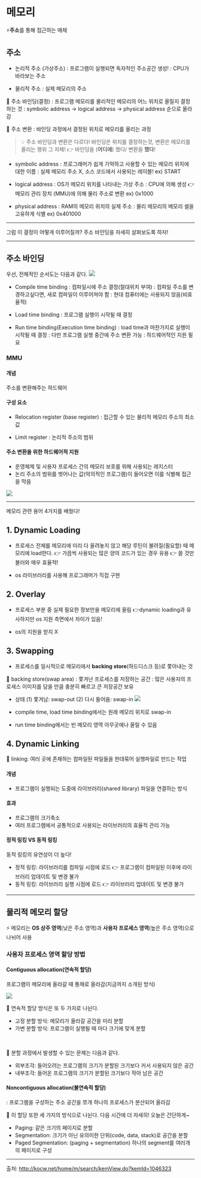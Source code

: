# 메모리
⚡**주소**를 통해 접근하는 매체

## 주소
- 논리적 주소 (가상주소)
: 프로그램이 실행되면 독자적인 주소공간 생성!
: CPU가 바라보는 주소

- 물리적 주소
: 실제 메모리의 주소

📍 주소 바인딩(결정)
: 프로그램 메모리를 물리적인 메모리의 어느 위치로 올릴지 결정하는 것
: symbolic address -> logical address -> physical address 순으로 올라감

📍 주소 변환
: 바인딩 과정에서 결정된 위치로 메모리를 올리는 과정

> 💡 주소 바인딩과 변환은 다르다! 
바인딩은 위치를 결정하는것, 변환은 메모리를 올리는 행위 그 자체!
👉 바인딩을 (**어디에**) 했다/ 변환을 **했다**!

- symbolic address
: 프로그래머가 쉽게 기억하고 사용할 수 있는 메모리 위치에 대한 이름
: 실제 메모리 주소 X, 소스 코드에서 사용되는 레이블!
ex) START

- logical address 
: OS가 메모리 위치를 나타내는 가상 주소
: CPU에 의해 생성 👉 메모리 관리 장치 (MMU)에 의해 물리 주소로 변환
ex) 0x1000

- physical address
: RAM의 메모리 위치의 실제 주소
: 물리 메모리의 메모리 셀을 고유하게 식별
ex) 0x401000

----
그럼 이 결정이 어떻게 이루어질까?
주소 바인딩을 자세히 살펴보도록 하자!

---
## 주소 바인딩
우선, 전체적인 순서도는 다음과 같다.
![](https://velog.velcdn.com/images/ofohj/post/1b6bb314-9480-44ac-a6be-162085683693/image.png)


- Compile time binding
: 컴파일시에 주소 결정(절대위치 부여)
: 컴파일 주소를 변경하고싶다면, 새로 컴파일이 이루어져야 함
: 현대 컴퓨터에는 사용되지 않음(비효율적)

- Load time binding
: 프로그램 실행이 시작될 때 결정

- Run time binding(Execution time binding)
: load time과 마찬가지로 실행이 시작될 때 결정
: 다만 프로그램 실행 중간에 주소 변환 가능
: 하드웨어적인 지원 필요

### MMU
#### 개념
주소를 변환해주는 하드웨어

#### 구성 요소
- Relocation register (base register)
: 접근할 수 있는 물리적 메모리 주소의 최소값

- Limit register
: 논리적 주소의 범위

#### 주소 변환을 위한 하드웨어적 지원
- 운영체제 및 사용자 프로세스 간의 메모리 보호를 위해 사용되는 레지스터
- 논리 주소의 범위를 벗어나는 값(악의적인 프로그램)이 들어오면 이를 식별해 접근을 막음

![](https://velog.velcdn.com/images/ofohj/post/bb91e0ca-4d2a-453e-a464-b36417a9eda9/image.png)

---
메모리 관련 용어 4가지를 배웠다!
## 1. Dynamic Loading
- 프로세스 전체를 메모리에 미리 다 올려놓지 않고 해당 루틴이 불려질(필요할) 때 메모리에 load한다.
👉 가끔씩 사용되는 많은 양의 코드가 있는 경우 유용
👉 쓸 것만 불러와 매우 효율적!

- os 라이브러리를 사용해 프로그래머가 직접 구현

## 2. Overlay
- 프로세스 부분 중 실제 필요한 정보만을 메모리에 올림
 👉dynamic loading과 유사하지만 os 지원 측면에서 차이가 있음!
 
- os의 지원을 받지 X

## 3. Swapping
- 프로세스를 일시적으로 메모리에서 **backing store**(하드디스크 등)로 쫓아내는 것

📍 backing store(swap area)
: 쫓겨난 프로세스를 저장하는 공간
: 많은 사용자의 프로세스 이미지를 담을 만큼 충분히 빠르고 큰 저장공간 보유

- 상태
    (1) 쫓겨남: swap-out
    (2) 다시 들어옴: swap-in
    ![](https://velog.velcdn.com/images/ofohj/post/e0e483b5-ef31-44a5-8c94-0736e85c3a1c/image.png)

- compile time, load time binding에서는 원래 메모리 위치로 swap-in
- run time binding에서는 빈 메모리 영역 아무곳에나 올릴 수 있음

## 4. Dynamic Linking
📍 linking: 여러 곳에 존재하는 컴파일된 파일들을 한데묶어 실행파일로 만드는 작업

#### 개념
- 프로그램이 실행되는 도중에 라이브러리(shared library) 파일을 연결하는 방식

#### 효과
- 프로그램의 크기축소
- 여러 프로그램에서 공통적으로 사용되는 라이브러리의 효율적 관리 가능

#### 정적 링킹 VS 동적 링킹
동적 링킹의 유연성이 더 높다!
- 정적 링킹: 라이브러리를 컴파일 시점에 로드
👉 프로그램이 컴파일된 이후에 라이브러리 업데이트 및 변경 불가
- 동적 링킹: 라이브러리 실행 시점에 로드
👉 라이브러리 업데이트 및 변경 불가

---
## 물리적 메모리 할당
⚡ 메모리는 **OS 상주 영역**(낮은 주소 영역)과 **사용자 프로세스 영역**(높은 주소 영역)으로 나뉘어 사용

### 사용자 프로세스 영역 할당 방법
#### Contiguous allocation(연속적 할당)
프로그램이 메모리에 올라갈 때 통채로 올라감(지금까지 소개된 방식)

![](https://velog.velcdn.com/images/ofohj/post/39a062d9-df8a-48b6-b711-8d08f16e262f/image.png)

📍 연속적 할당 방식은 또 두 가지로 나뉜다.
- 고정 분할 방식: 메모리가 올라갈 공간을 미리 분할
- 가변 분할 방식: 프로그램이 실행될 때 마다 크기에 맞게 분할
</br>

📍 분할 과정에서 발생할 수 있는 문제는 다음과 같다.
- 외부조각: 들어오려는 프로그램의 크기가 분할된 크기보다 커서 사용되지 않은 공간
- 내부조각: 들어온 프로그램의 크기가 분할된 크기보다 작아 남은 공간

#### Noncontiguous allocation(불연속적 할당)
: 프로그램을 구성하는 주소 공간을 쪼개 하나의 프로세스가 분산되어 올라감

📍 이 할당 또한 세 가지의 방식으로 나뉜다. 다음 시간에 더 자세히! 오늘은 간단하게~
- Paging: 같은 크기의 페이지로 분할
- Segmentation: 크기가 아닌 유의미한 단위(code, data, stack)로 공간을 분할
- Paged Segmentation: (paging + segmentation) 하나의 segment를 여러개의 페이지로 구성

---

출처: http://kocw.net/home/m/search/kemView.do?kemId=1046323